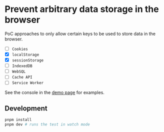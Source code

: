 # Prevent arbitrary data storage in the browser

PoC approaches to only allow certain keys to be used to store data in the browser.

-   [ ] `Cookies`
-   [x] `localStorage`
-   [x] `sessionStorage`
-   [ ] `IndexedDB`
-   [ ] `WebSQL`
-   [ ] `Cache API`
-   [ ] `Service Worker`

See the console in the [demo page](https://sndrs.github.io/storage-consent/) for examples.

## Development

```sh
pnpm install
pnpm dev # runs the test in watch mode
```
